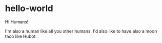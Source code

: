 # hello-world

Hi Humans!

I'm also a human like all you other humans.
I'd also like to have also a moon taco like Hubot.
